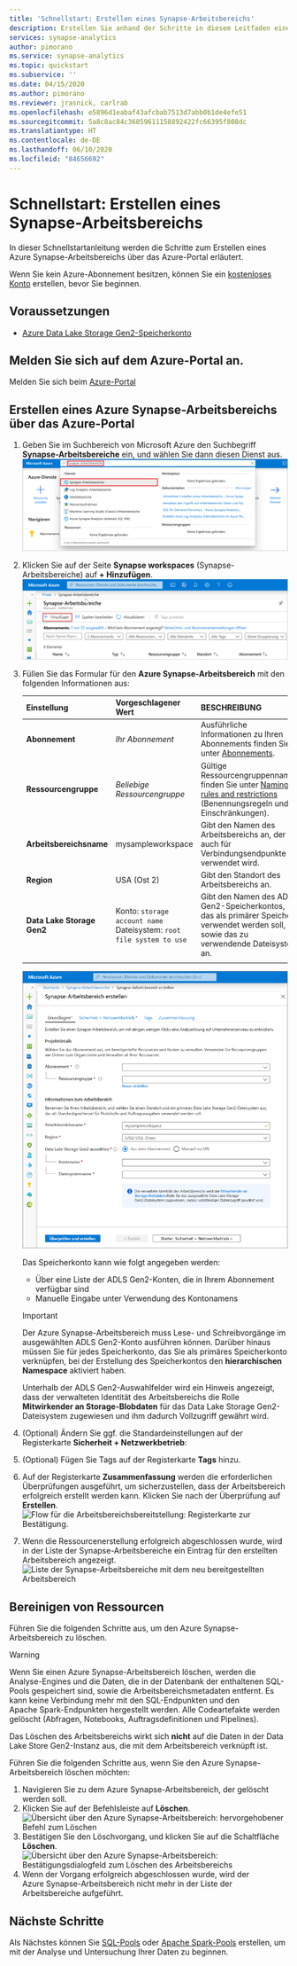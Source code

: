 ```yaml
---
title: 'Schnellstart: Erstellen eines Synapse-Arbeitsbereichs'
description: Erstellen Sie anhand der Schritte in diesem Leitfaden einen Synapse-Arbeitsbereich.
services: synapse-analytics
author: pimorano
ms.service: synapse-analytics
ms.topic: quickstart
ms.subservice: ''
ms.date: 04/15/2020
ms.author: pimorano
ms.reviewer: jrasnick, carlrab
ms.openlocfilehash: e5896d1eabaf43afcbab7513d7abb0b1de4efe51
ms.sourcegitcommit: 5a8c8ac84c36859611158892422fc66395f808dc
ms.translationtype: HT
ms.contentlocale: de-DE
ms.lasthandoff: 06/10/2020
ms.locfileid: "84656692"
---
```

# <a name="quickstart-create-a-synapse-workspace"></a>Schnellstart: Erstellen eines Synapse-Arbeitsbereichs

In dieser Schnellstartanleitung werden die Schritte zum Erstellen eines Azure Synapse-Arbeitsbereichs über das Azure-Portal erläutert.

Wenn Sie kein Azure-Abonnement besitzen, können Sie ein [kostenloses Konto](https://azure.microsoft.com/free/) erstellen, bevor Sie beginnen.

## <a name="prerequisites"></a>Voraussetzungen

- [Azure Data Lake Storage Gen2-Speicherkonto](../storage/common/storage-account-create.md?toc=/azure/synapse-analytics/toc.json&bc=/azure/synapse-analytics/breadcrumb/toc.json)

## <a name="sign-in-to-the-azure-portal"></a>Melden Sie sich auf dem Azure-Portal an.

Melden Sie sich beim [Azure-Portal](https://portal.azure.com/)

## <a name="create-an-azure-synapse-workspace-using-the-azure-portal"></a>Erstellen eines Azure Synapse-Arbeitsbereichs über das Azure-Portal

1. Geben Sie im Suchbereich von Microsoft Azure den Suchbegriff **Synapse-Arbeitsbereiche** ein, und wählen Sie dann diesen Dienst aus.
![Suchleiste im Azure-Portal mit der Eingabe „Azure Synapse-Arbeitsbereiche“.](media/quickstart-create-synapse-workspace/workspace-search.png)
2. Klicken Sie auf der Seite **Synapse workspaces** (Synapse-Arbeitsbereiche) auf **+ Hinzufügen**.
![Hervorgehobener Befehl zum Erstellen eines neuen Azure Synapse-Arbeitsbereichs.](media/quickstart-create-synapse-workspace/create-workspace-02.png)
3. Füllen Sie das Formular für den **Azure Synapse-Arbeitsbereich** mit den folgenden Informationen aus:

    | Einstellung | Vorgeschlagener Wert | BESCHREIBUNG |
    | :------ | :-------------- | :---------- |
    | **Abonnement** | *Ihr Abonnement* | Ausführliche Informationen zu Ihren Abonnements finden Sie unter [Abonnements](https://account.windowsazure.com/Subscriptions). |
    | **Ressourcengruppe** | *Beliebige Ressourcengruppe* | Gültige Ressourcengruppennamen finden Sie unter [Naming rules and restrictions](/azure/architecture/best-practices/resource-naming?toc=/azure/synapse-analytics/toc.json&bc=/azure/synapse-analytics/breadcrumb/toc.json&view=azure-sqldw-latest) (Benennungsregeln und Einschränkungen). |
    | **Arbeitsbereichsname** | mysampleworkspace | Gibt den Namen des Arbeitsbereichs an, der auch für Verbindungsendpunkte verwendet wird.|
    | **Region** | USA (Ost 2) | Gibt den Standort des Arbeitsbereichs an.|
    | **Data Lake Storage Gen2** | Konto: `storage account name` </br> Dateisystem: `root file system to use` | Gibt den Namen des ADLS Gen2-Speicherkontos, das als primärer Speicher verwendet werden soll, sowie das zu verwendende Dateisystem an.|
    ||||

    ![Flow für die Arbeitsbereichsbereitstellung: Registerkarte „Grundeinstellungen“](media/quickstart-create-synapse-workspace/create-workspace-03.png)

    Das Speicherkonto kann wie folgt angegeben werden:
    - Über eine Liste der ADLS Gen2-Konten, die in Ihrem Abonnement verfügbar sind
    - Manuelle Eingabe unter Verwendung des Kontonamens

    > [!IMPORTANT]
    > Der Azure Synapse-Arbeitsbereich muss Lese- und Schreibvorgänge im ausgewählten ADLS Gen2-Konto ausführen können. Darüber hinaus müssen Sie für jedes Speicherkonto, das Sie als primäres Speicherkonto verknüpfen, bei der Erstellung des Speicherkontos den **hierarchischen Namespace** aktiviert haben.
    >
    > Unterhalb der ADLS Gen2-Auswahlfelder wird ein Hinweis angezeigt, dass der verwalteten Identität des Arbeitsbereichs die Rolle **Mitwirkender an Storage-Blobdaten** für das Data Lake Storage Gen2-Dateisystem zugewiesen und ihm dadurch Vollzugriff gewährt wird.

4. (Optional) Ändern Sie ggf. die Standardeinstellungen auf der Registerkarte **Sicherheit + Netzwerkbetrieb**:
5. (Optional) Fügen Sie Tags auf der Registerkarte **Tags** hinzu.
6. Auf der Registerkarte **Zusammenfassung** werden die erforderlichen Überprüfungen ausgeführt, um sicherzustellen, dass der Arbeitsbereich erfolgreich erstellt werden kann. Klicken Sie nach der Überprüfung auf **Erstellen**. ![Flow für die Arbeitsbereichsbereitstellung: Registerkarte zur Bestätigung.](media/quickstart-create-synapse-workspace/create-workspace-05.png)
7. Wenn die Ressourcenerstellung erfolgreich abgeschlossen wurde, wird in der Liste der Synapse-Arbeitsbereiche ein Eintrag für den erstellten Arbeitsbereich angezeigt. ![Liste der Synapse-Arbeitsbereiche mit dem neu bereitgestellten Arbeitsbereich](media/quickstart-create-synapse-workspace/create-workspace-07.png)

## <a name="clean-up-resources"></a>Bereinigen von Ressourcen

Führen Sie die folgenden Schritte aus, um den Azure Synapse-Arbeitsbereich zu löschen.
> [!WARNING]
> Wenn Sie einen Azure Synapse-Arbeitsbereich löschen, werden die Analyse-Engines und die Daten, die in der Datenbank der enthaltenen SQL-Pools gespeichert sind, sowie die Arbeitsbereichsmetadaten entfernt. Es kann keine Verbindung mehr mit den SQL-Endpunkten und den Apache Spark-Endpunkten hergestellt werden. Alle Codeartefakte werden gelöscht (Abfragen, Notebooks, Auftragsdefinitionen und Pipelines).
>
> Das Löschen des Arbeitsbereichs wirkt sich **nicht** auf die Daten in der Data Lake Store Gen2-Instanz aus, die mit dem Arbeitsbereich verknüpft ist.

Führen Sie die folgenden Schritte aus, wenn Sie den Azure Synapse-Arbeitsbereich löschen möchten:

1. Navigieren Sie zu dem Azure Synapse-Arbeitsbereich, der gelöscht werden soll.
1. Klicken Sie auf der Befehlsleiste auf **Löschen**.
 ![Übersicht über den Azure Synapse-Arbeitsbereich: hervorgehobener Befehl zum Löschen](media/quickstart-create-synapse-workspace/create-workspace-10.png)
1. Bestätigen Sie den Löschvorgang, und klicken Sie auf die Schaltfläche **Löschen**.
 ![Übersicht über den Azure Synapse-Arbeitsbereich: Bestätigungsdialogfeld zum Löschen des Arbeitsbereichs](media/quickstart-create-synapse-workspace/create-workspace-11.png)
1. Wenn der Vorgang erfolgreich abgeschlossen wurde, wird der Azure Synapse-Arbeitsbereich nicht mehr in der Liste der Arbeitsbereiche aufgeführt.

## <a name="next-steps"></a>Nächste Schritte

Als Nächstes können Sie [SQL-Pools](quickstart-create-sql-pool-studio.md) oder [Apache Spark-Pools](quickstart-create-apache-spark-pool-studio.md) erstellen, um mit der Analyse und Untersuchung Ihrer Daten zu beginnen.
